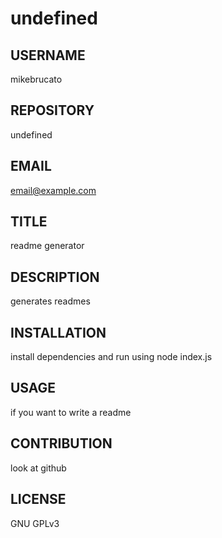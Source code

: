 # undefined

  ## USERNAME

  mikebrucato

  ## REPOSITORY

  undefined

  ## EMAIL

  email@example.com

  ## TITLE

  readme generator

  ## DESCRIPTION

  generates readmes

  ## INSTALLATION

  install dependencies and run using node index.js

  ## USAGE

  if you want to write a readme

  ## CONTRIBUTION

  look at github

  ## LICENSE

  GNU GPLv3

